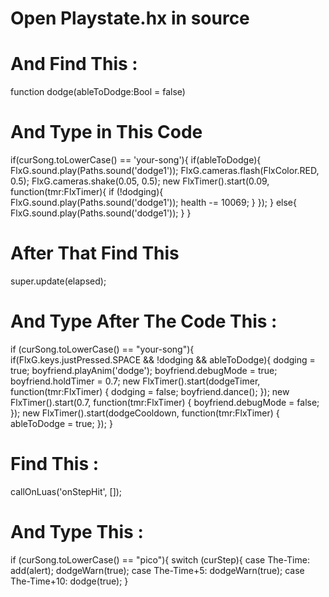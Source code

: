# Open Playstate.hx in source 

# And Find This :

function dodge(ableToDodge:Bool = false)

# And Type in This Code 

if(curSong.toLowerCase() == 'your-song'){
			if(ableToDodge){
				FlxG.sound.play(Paths.sound('dodge1'));
				FlxG.cameras.flash(FlxColor.RED, 0.5);
				FlxG.cameras.shake(0.05, 0.5);
			new FlxTimer().start(0.09, function(tmr:FlxTimer){
				if (!dodging){
					FlxG.sound.play(Paths.sound('dodge1'));
					health -= 10069;
				}
			});
			}
			else{
				FlxG.sound.play(Paths.sound('dodge1'));
			}
			}
 
 # After That Find This 
 super.update(elapsed);
 # And Type After The Code This :
 
 if (curSong.toLowerCase() == "your-song"){
	        if(FlxG.keys.justPressed.SPACE && !dodging && ableToDodge){
		        dodging = true;
		        boyfriend.playAnim('dodge');
		        boyfriend.debugMode = true;
		        boyfriend.holdTimer = 0.7;
	        new FlxTimer().start(dodgeTimer, function(tmr:FlxTimer)
		    {
		        dodging = false;
		        boyfriend.dance();
		    });
	        new FlxTimer().start(0.7, function(tmr:FlxTimer)
		    {
		        boyfriend.debugMode = false;
		    });
	        new FlxTimer().start(dodgeCooldown, function(tmr:FlxTimer) 
		    {
			    ableToDodge = true;
		    });
	    }
      
 # Find This :
 callOnLuas('onStepHit', []);
 
 # And Type This :
 if (curSong.toLowerCase() == "pico"){
			switch (curStep){
				case The-Time:
					add(alert);
					dodgeWarn(true);
				case The-Time+5:
					dodgeWarn(true);
				case The-Time+10:
					dodge(true);
			}
